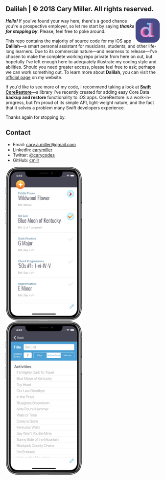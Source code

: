 ## Dalilah | © 2018 Cary Miller. All rights reserved.

<img src="promo/icon_masked.png" width="80
" title="iPhone X" align="right">***Hello!*** If you've found your way here, there's a good chance you're a prospective employer, so let me start by saying ***thanks for stopping by***. Please, feel free to poke around. 

This repo contains the majority of source code for my iOS app **Dalilah**—a smart personal assistant for musicians, students, and other life-long learners. Due to its commercial nature—and nearness to release—I've chosen to make the complete working repo private from here on out, but hopefully I've left enough here to adequately illustrate my coding style and abilities. Should you need greater access, please feel free to ask; perhaps we can work something out. To learn more about **Dalilah**, you can visit the [official page](https://cmillerco.com/dalilah) on my website.

If you'd like to see more of my code, I recommend taking a look at [**Swift CoreRestore**](https://github.com/cmilr/swift-core-restore)—a library I've recently created for adding easy Core Data **backup and restore** functionality to iOS apps. CoreRestore is a work-in-progress, but I'm proud of its simple API, light-weight nature, and the fact that it solves a problem many Swift developers experience.

Thanks again for stopping by.

## Contact

- Email: cary.a.miller@gmail.com
- LinkedIn: [carymiller](https://www.linkedin.com/in/carymiller/)
- Twitter: [@carycodes](https://twitter.com/carycodes)
- GitHub: [cmilr](https://github.com/cmilr/)

<img src="promo/iPhone-X-01MasterScreen_framed.png" width="250" title="iPhone X">&nbsp;&nbsp;&nbsp;&nbsp;&nbsp;<img src="promo/iPhone-X-02DetailScreen_framed.png" width="250" title="iPhone X">&nbsp;&nbsp;&nbsp;&nbsp;&nbsp;
